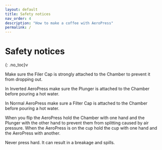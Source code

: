 ```yaml
---
layout: default
title: Safety notices
nav_order: 4
description: "How to make a coffee with AeroPress"
permalink: /
---
```


# Safety notices
{: .no_toc}v

Make sure the Filer Cap is strongly attached to the Chamber to prevent it from dropping out.

In Inverted AeroPress make sure the Plunger is attached to the Chamber before pouring a hot water.

In Normal AeroPress make sure a Filter Cap is attached to the Chamber before pouring a hot water.

When you flip the AeroPress hold the Chamber with one hand and the Plunger with the other hand to prevent them from splitting caused by air pressure. When the AeroPress is on the cup hold the cup with one hand and the AeroPress with another.

Never press hard. It can result in a breakage and spills.